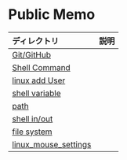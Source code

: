 # Public Memo
|ディレクトリ|説明|
|:--|:--|
|[Git/GitHub](./git-github)||
|[Shell Command](./shell_command)||
|[linux add User](./add_user)||
|[shell variable](./shell_variable)||
|[path](./path)||
|[shell in/out](./shell_in-out)||
|[file system](./filesystem)||
|[linux_mouse_settings](./linux_mouse_settings)||